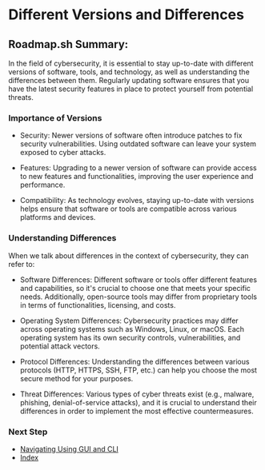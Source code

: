 # Different Versions and Differences

## Roadmap.sh Summary:
In the field of cybersecurity, it is essential to stay up-to-date with different versions of software, tools, and technology, as well as understanding the differences between them. Regularly updating software ensures that you have the latest security features in place to protect yourself from potential threats.

### Importance of Versions
- Security: Newer versions of software often introduce patches to fix security vulnerabilities. Using outdated software can leave your system exposed to cyber attacks.

- Features: Upgrading to a newer version of software can provide access to new features and functionalities, improving the user experience and performance.

- Compatibility: As technology evolves, staying up-to-date with versions helps ensure that software or tools are compatible across various platforms and devices.

### Understanding Differences
When we talk about differences in the context of cybersecurity, they can refer to:

- Software Differences: Different software or tools offer different features and capabilities, so it's crucial to choose one that meets your specific needs. Additionally, open-source tools may differ from proprietary tools in terms of functionalities, licensing, and costs.

- Operating System Differences: Cybersecurity practices may differ across operating systems such as Windows, Linux, or macOS. Each operating system has its own security controls, vulnerabilities, and potential attack vectors.

- Protocol Differences: Understanding the differences between various protocols (HTTP, HTTPS, SSH, FTP, etc.) can help you choose the most secure method for your purposes.

- Threat Differences: Various types of cyber threats exist (e.g., malware, phishing, denial-of-service attacks), and it is crucial to understand their differences in order to implement the most effective countermeasures.

### Next Step
- [Navigating Using GUI and CLI](https://github.com/Sisu-Sus/CyberSec-RoadMap/blob/main/Operating_Systems/Navigating_using_GUI_and_CLI.md)
- [Index](https://github.com/Sisu-Sus/CyberSec-RoadMap/blob/main/index.md)
